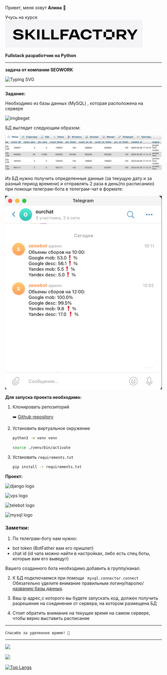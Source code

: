 
Привет, меня зовут **Алина** 👋

Учусь на курсе ![logo_sf](img/logo_sf.png) 


**Fullstack разработчик на Python**
___
 

**задача от компании SEOWORK**



![Typing SVG](https://readme-typing-svg.herokuapp.com?font=Fira+Code&pause=1000&color=F70E2B&width=435&lines=Telegram-bot+DataSender)

---
**Задание:**

Необходимо из базы данных (MySQL) , которая расположена на сервере 

![imgbeget](https://dmitrygoncharov.ru/wp-content/uploads/2018/02/blog-dmitriya-goncharovashablon.jpg)

БД выглядит следующим образом:

![imgbd](img/db.png)

Из БД нужно получить определенные данные (за текущую дату и за разный период времени) и отправлять 2 раза в день(по расписанию) при помощи телеграм-бота в телеграм-чат в формате:

![telechat](img/telechat.png)



**Для запуска проекта необходимо:**

1. Клонировать репозиторий 

    ➡️  [Github repository](https://github.com/Nimalia/datasender.git)

2. Установить виртуальное окружение
    ```bash 
    python3 -m venv venv
    ```

    ```bash 
    source ./venv/bin/activate
    ```
3. Установить `requirements.txt`
    ```bash 
    pip install -r requirements.txt
    ```


**Проект:**

![django logo](https://stepik.org/media/cache/images/courses/101042/cover_NchlrlW/b07af8ed221a030aa536971695a2bb6f.jpg)

![vps logo](https://idcloudhost.com/wp-content/uploads/2016/09/Pengertian-dan-Dasar-VPS-1280x720.jpg)

![telebot logo](https://u.9111s.ru/uploads/202302/19/e1e8d01173b4737a6e7dd136255fdf55.jpg)

![mysql logo](https://streampipes.apache.org/docs/img/pipeline-elements/org.apache.streampipes.connect.adapters.mysql.stream/icon.png)


### **Заметки:**

1. По телеграм-боту нам нужно:
- bot token (BotFather вам его пришлет)
- chat id (id чата можно найти в настройках, либо есть спец боты, которые вам его выведут)

Вашего созданного бота необходимо добавить в группу/канал.

2. К БД подключаемся при помощи ```` mysql.connector.connect```` 
Обязательно уделите внимание правильным логину/паролю/<u>названию базы данных</u>.

3. Ваш ip адрес,с которого вы будете запускать код, должен получить разрешение на соединение от сервера, на котором размещена БД

4. Стоит обратить внимание на текущее время на самом сервере, чтобы верно выставить расписание 


----
```` Спасибо за уделенное время! 🙏 ````

___

![](https://github-profile-summary-cards.vercel.app/api/cards/profile-details?username=Nimalia&theme=solarized_dark)


![](https://komarev.com/ghpvc/?username=Nimalia)

[![Top Langs](https://github-readme-stats.vercel.app/api/top-langs/?username=anuraghazra)](https://github.com/anuraghazra/github-readme-stats)